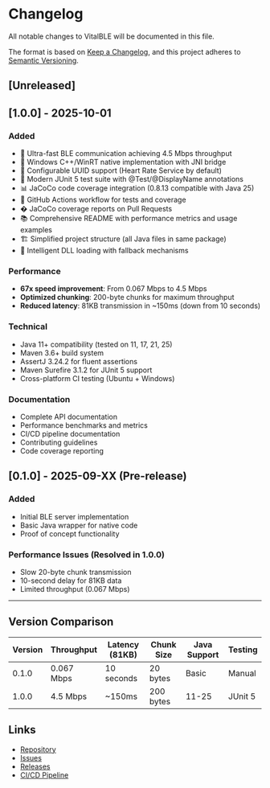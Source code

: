 # Changelog

All notable changes to VitalBLE will be documented in this file.

The format is based on [Keep a Changelog](https://keepachangelog.com/en/1.0.0/),
and this project adheres to [Semantic Versioning](https://semver.org/spec/v2.0.0.html).

## [Unreleased]

## [1.0.0] - 2025-10-01

### Added
- 🚀 Ultra-fast BLE communication achieving 4.5 Mbps throughput
- 📱 Windows C++/WinRT native implementation with JNI bridge
- 🔧 Configurable UUID support (Heart Rate Service by default)
- 🧪 Modern JUnit 5 test suite with @Test/@DisplayName annotations
- 📊 JaCoCo code coverage integration (0.8.13 compatible with Java 25)
- 🔄 GitHub Actions workflow for tests and coverage
- � JaCoCo coverage reports on Pull Requests
- 📚 Comprehensive README with performance metrics and usage examples
- 🏗️ Simplified project structure (all Java files in same package)
- 🔄 Intelligent DLL loading with fallback mechanisms

### Performance
- **67x speed improvement**: From 0.067 Mbps to 4.5 Mbps
- **Optimized chunking**: 200-byte chunks for maximum throughput
- **Reduced latency**: 81KB transmission in ~150ms (down from 10 seconds)

### Technical
- Java 11+ compatibility (tested on 11, 17, 21, 25)
- Maven 3.6+ build system
- AssertJ 3.24.2 for fluent assertions
- Maven Surefire 3.1.2 for JUnit 5 support
- Cross-platform CI testing (Ubuntu + Windows)

### Documentation
- Complete API documentation
- Performance benchmarks and metrics
- CI/CD pipeline documentation
- Contributing guidelines
- Code coverage reporting

## [0.1.0] - 2025-09-XX (Pre-release)

### Added
- Initial BLE server implementation
- Basic Java wrapper for native code
- Proof of concept functionality

### Performance Issues (Resolved in 1.0.0)
- Slow 20-byte chunk transmission
- 10-second delay for 81KB data
- Limited throughput (0.067 Mbps)

---

## Version Comparison

| Version | Throughput | Latency (81KB) | Chunk Size | Java Support | Testing |
|---------|------------|----------------|------------|--------------|---------|
| 0.1.0   | 0.067 Mbps | 10 seconds     | 20 bytes   | Basic        | Manual  |
| 1.0.0   | 4.5 Mbps   | ~150ms         | 200 bytes  | 11-25        | JUnit 5 |

## Links

- [Repository](https://github.com/UTBM-Alison/Bluetooth-POC)
- [Issues](https://github.com/UTBM-Alison/Bluetooth-POC/issues)
- [Releases](https://github.com/UTBM-Alison/Bluetooth-POC/releases)
- [CI/CD Pipeline](https://github.com/UTBM-Alison/Bluetooth-POC/actions)